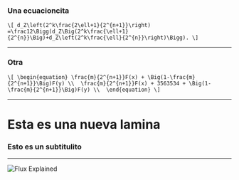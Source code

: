 ### Una ecuacioncita
`\[
d_Z\left(2^k\frac{2\ell+1}{2^{n+1}}\right)
    =\frac12\Bigg(d_Z\Big(2^k\frac{\ell+1}{2^{n}}\Big)+d_Z\left(2^k\frac{\ell}{2^{n}}\right)\Bigg).
\]`
 
---

### Otra

`\[
  \begin{equation}
  \frac{m}{2^{n+1}}F(x) + \Big(1-\frac{m}{2^{n+1}}\Big)F(y) \\ 
  \frac{m}{2^{n+1}}F(x) + 3563534 + \Big(1-\frac{m}{2^{n+1}}\Big)F(y) \\ 
  \end{equation}
\]`

---

# Esta es una nueva lamina

### Esto es un subtitulito

---

![Flux Explained](https://facebook.github.io/flux/img/flux-simple-f8-diagram-explained-1300w.png)